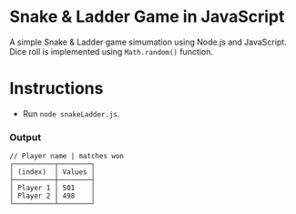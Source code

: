# Snake & Ladder Game in JavaScript

A simple Snake & Ladder game simumation using Node.js and JavaScript. Dice roll is implemented using `Math.random()` function.

# Instructions
- Run `node snakeLadder.js`.

### Output
```stdout
// Player name | matches won
┌──────────┬────────┐
│ (index)  │ Values │
├──────────┼────────┤
│ Player 1 │ 501    │
│ Player 2 │ 498    │
└──────────┴────────┘
```